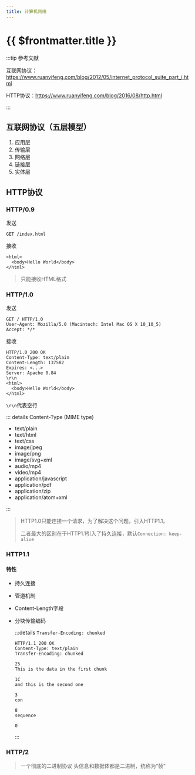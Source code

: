 ```yaml
---
title: 计算机网络
---
```

# {{ $frontmatter.title }}

:::tip 参考文献

互联网协议：https://www.ruanyifeng.com/blog/2012/05/internet_protocol_suite_part_i.html

HTTP协议：https://www.ruanyifeng.com/blog/2016/08/http.html

:::


## 互联网协议（五层模型）

1. 应用层
2. 传输层
3. 网络层
4. 链接层
5. 实体层

## HTTP协议

### HTTP/0.9

发送

```http
GET /index.html
```

接收

```http
<html>
  <body>Hello World</body>
</html>
```

> 只能接收HTML格式

### HTTP/1.0

发送

```http
GET / HTTP/1.0
User-Agent: Mozilla/5.0 (Macintoch: Intel Mac OS X 10_10_5)
Accept: */*
```

接收

```http
HTTP/1.0 200 OK
Content-Type: text/plain
Content-Length: 137582
Expires: <...>
Server: Apache 0.84
\r\n
<html>
  <body>Hello World</body>
</html>
```

`\r\n`代表空行

::: details Content-Type (MIME type)

- text/plain
- text/html
- text/css
- image/jpeg
- image/png
- image/svg+xml
- audio/mp4
- video/mp4
- application/javascript
- application/pdf
- application/zip
- application/atom+xml

:::

> HTTP1.0只能连接一个请求，为了解决这个问题，引入HTTP1.1。
>
> 二者最大的区别在于HTTP1.1引入了持久连接，默认`Connection: keep-alive`

### HTTP1.1

#### 特性

- 持久连接

- 管道机制

- Content-Length字段

- 分块传输编码

  :::details `Transfer-Encoding: chunked`

  

  ```http
  HTTP/1.1 200 OK
  Content-Type: text/plain
  Transfer-Encoding: chunked
  
  25
  This is the data in the first chunk
  
  1C
  and this is the second one
  
  3
  con
  
  8
  sequence
  
  0
  ```

  

  :::

  

### HTTP/2

> 一个彻底的二进制协议
> 头信息和数据体都是二进制，统称为“帧”



